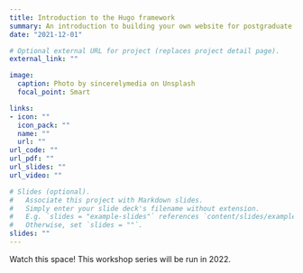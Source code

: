 ```yaml
---
title: Introduction to the Hugo framework
summary: An introduction to building your own website for postgraduate students.
date: "2021-12-01"

# Optional external URL for project (replaces project detail page).
external_link: ""

image:
  caption: Photo by sincerelymedia on Unsplash
  focal_point: Smart

links:
- icon: ""
  icon_pack: ""
  name: ""
  url: ""
url_code: ""
url_pdf: ""
url_slides: ""
url_video: ""

# Slides (optional).
#   Associate this project with Markdown slides.
#   Simply enter your slide deck's filename without extension.
#   E.g. `slides = "example-slides"` references `content/slides/example-slides.md`.
#   Otherwise, set `slides = ""`.
slides: ""
---
```


Watch this space! This workshop series will be run in 2022.